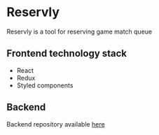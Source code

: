 # Reservly
Reservly is a tool for reserving game match queue

## Frontend technology stack
* React
* Redux
* Styled components

## Backend
Backend repository available [here](https://github.com/xenonso/Reservly) 
